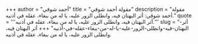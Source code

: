 +++
author = "أحمد شوقي"
title = "مقولة أحمد شوقي"
description = "مقولة أحمد شوقي: أثر البهتان فيه، وانطلى الزور عليه، يا له من ببغاء، عقله في أذنيه."
quote = '''أثر البهتان فيه، وانطلى الزور عليه، يا له من ببغاء، عقله في أذنيه.'''
slug = "أثر-البهتان-فيه-وانطلى-الزور-عليه-يا-له-من-ببغاء-عقله-في-أذنيه"
+++
أثر البهتان فيه، وانطلى الزور عليه، يا له من ببغاء، عقله في أذنيه.
